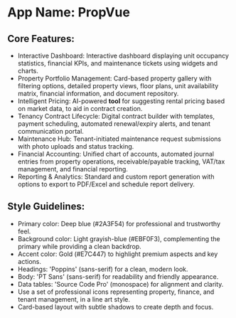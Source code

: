 # **App Name**: PropVue

## Core Features:

- Interactive Dashboard: Interactive dashboard displaying unit occupancy statistics, financial KPIs, and maintenance tickets using widgets and charts.
- Property Portfolio Management: Card-based property gallery with filtering options, detailed property views, floor plans, unit availability matrix, financial information, and document repository.
- Intelligent Pricing: AI-powered **tool** for suggesting rental pricing based on market data, to aid in contract creation.
- Tenancy Contract Lifecycle: Digital contract builder with templates, payment scheduling, automated renewal/expiry alerts, and tenant communication portal.
- Maintenance Hub: Tenant-initiated maintenance request submissions with photo uploads and status tracking.
- Financial Accounting: Unified chart of accounts, automated journal entries from property operations, receivable/payable tracking, VAT/tax management, and financial reporting.
- Reporting & Analytics: Standard and custom report generation with options to export to PDF/Excel and schedule report delivery.

## Style Guidelines:

- Primary color: Deep blue (#2A3F54) for professional and trustworthy feel.
- Background color: Light grayish-blue (#EBF0F3), complementing the primary while providing a clean backdrop.
- Accent color: Gold (#E7C447) to highlight premium aspects and key actions.
- Headings: 'Poppins' (sans-serif) for a clean, modern look.
- Body: 'PT Sans' (sans-serif) for readability and friendly appearance.
- Data tables: 'Source Code Pro' (monospace) for alignment and clarity.
- Use a set of professional icons representing property, finance, and tenant management, in a line art style.
- Card-based layout with subtle shadows to create depth and focus.